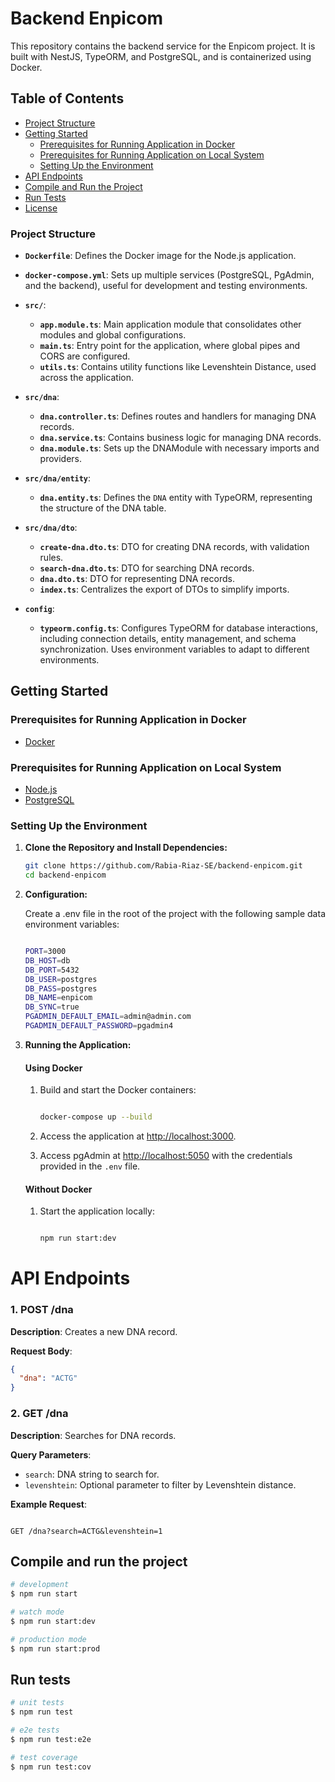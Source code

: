# Backend Enpicom

This repository contains the backend service for the Enpicom project. It is built with NestJS, TypeORM, and PostgreSQL, and is containerized using Docker.

## Table of Contents

- [Project Structure](#project-structure)
- [Getting Started](#getting-started)
  - [Prerequisites for Running Application in Docker](#prerequisites-for-running-application-in-docker)
  - [Prerequisites for Running Application on Local System](#prerequisites-for-running-application-on-local-system)
  - [Setting Up the Environment](#setting-up-the-environment)
- [API Endpoints](#api-endpoints)
- [Compile and Run the Project](#compile-and-run-the-project)
- [Run Tests](#run-tests)
- [License](#license)

### Project Structure

- **`Dockerfile`**: Defines the Docker image for the Node.js application.

- **`docker-compose.yml`**: Sets up multiple services (PostgreSQL, PgAdmin, and the backend), useful for development and testing environments.

- **`src/`**:
  - **`app.module.ts`**: Main application module that consolidates other modules and global configurations.
  - **`main.ts`**: Entry point for the application, where global pipes and CORS are configured.
  - **`utils.ts`**: Contains utility functions like Levenshtein Distance, used across the application.

- **`src/dna`**:
  - **`dna.controller.ts`**: Defines routes and handlers for managing DNA records.
  - **`dna.service.ts`**: Contains business logic for managing DNA records.
  - **`dna.module.ts`**: Sets up the DNAModule with necessary imports and providers.

- **`src/dna/entity`**:
  - **`dna.entity.ts`**: Defines the `DNA` entity with TypeORM, representing the structure of the DNA table.

- **`src/dna/dto`**:
  - **`create-dna.dto.ts`**: DTO for creating DNA records, with validation rules.
  - **`search-dna.dto.ts`**: DTO for searching DNA records.
  - **`dna.dto.ts`**: DTO for representing DNA records.
  - **`index.ts`**: Centralizes the export of DTOs to simplify imports.

- **`config`**:
  - **`typeorm.config.ts`**: Configures TypeORM for database interactions, including connection details, entity management, and schema synchronization. Uses environment variables to adapt to different environments.

## Getting Started

### Prerequisites for Running Application in Docker

- <a href="https://www.docker.com/">Docker</a> 

### Prerequisites for Running Application on Local System

- <a href="http://nodejs.org" target="_blank">Node.js</a> 
- <a href="https://www.postgresql.org" target="_blank">PostgreSQL</a>

### Setting Up the Environment

1. **Clone the Repository and Install Dependencies:**

   ```bash
   git clone https://github.com/Rabia-Riaz-SE/backend-enpicom.git
   cd backend-enpicom

2. **Configuration:**

      Create a .env file in the root of the project with the following sample data environment variables:

      ```bash

      PORT=3000
      DB_HOST=db
      DB_PORT=5432
      DB_USER=postgres
      DB_PASS=postgres
      DB_NAME=enpicom
      DB_SYNC=true
      PGADMIN_DEFAULT_EMAIL=admin@admin.com
      PGADMIN_DEFAULT_PASSWORD=pgadmin4

      ```
3. **Running the Application:**

      #### Using Docker

      1. Build and start the Docker containers:
          ```bash

          docker-compose up --build

          ```
      2. Access the application at [http://localhost:3000](http://localhost:3000).

      3. Access pgAdmin at [http://localhost:5050](http://localhost:5050) with the credentials provided in the `.env` file.

    #### Without Docker

      1. Start the application locally:
          ```bash

          npm run start:dev

          ```

# API Endpoints

### 1. POST /dna

**Description**: Creates a new DNA record.

**Request Body**:
```json
{
  "dna": "ACTG"
}
```
### 2. GET /dna

**Description**: Searches for DNA records.

**Query Parameters**:
- `search`: DNA string to search for.
- `levenshtein`: Optional parameter to filter by Levenshtein distance.

**Example Request**:
```http

GET /dna?search=ACTG&levenshtein=1

```

## Compile and run the project

```bash
# development
$ npm run start

# watch mode
$ npm run start:dev

# production mode
$ npm run start:prod
```

## Run tests

```bash
# unit tests
$ npm run test

# e2e tests
$ npm run test:e2e

# test coverage
$ npm run test:cov
```
